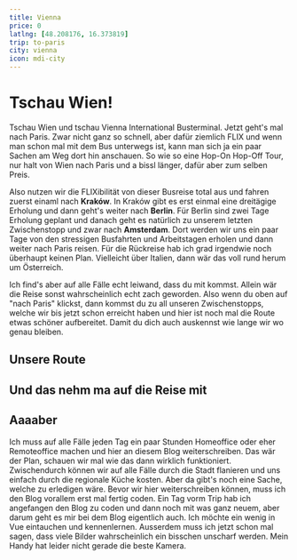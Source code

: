 ```yaml
---
title: Vienna
price: 0
latlng: [48.208176, 16.373819]
trip: to-paris
city: vienna
icon: mdi-city
---
```


# Tschau Wien!

Tschau Wien und tschau Vienna International Busterminal. Jetzt geht's mal nach Paris. Zwar nicht ganz so schnell, aber dafür ziemlich FLIX und wenn man schon mal mit dem Bus unterwegs ist, kann man sich ja ein paar Sachen am Weg dort hin anschauen. So wie so eine Hop-On Hop-Off Tour, nur halt von Wien nach Paris und a bissl länger, dafür aber zum selben Preis.

Also nutzen wir die FLIXibilität von dieser Busreise total aus und fahren zuerst einaml nach **Kraków**. In Kraków gibt es erst einmal eine dreitägige Erholung und dann geht's weiter nach **Berlin**. Für Berlin sind zwei Tage Erholung geplant und danach geht es natürlich zu unserem letzten Zwischenstopp und zwar nach **Amsterdam**. Dort werden wir uns ein paar Tage von den stressigen Busfahrten und Arbeitstagen erholen und dann weiter nach Paris reisen. Für die Rückreise hab ich grad irgendwie noch überhaupt keinen Plan. Vielleicht über Italien, dann wär das voll rund herum um Österreich.

Ich find's aber auf alle Fälle echt leiwand, dass du mit kommst. Allein wär die Reise sonst wahrscheinlich echt zach geworden. Also wenn du oben auf "nach Paris" klickst, dann kommst du zu all unseren Zwischenstopps, welche wir bis jetzt schon erreicht haben und hier ist noch mal die Route etwas schöner aufbereitet. Damit du dich auch auskennst wie lange wir wo genau bleiben.

## Unsere Route

<TripTimeline class="mt-10 mb-10" />

## Und das nehm ma auf die Reise mit

<ChipWithNumber text="Kompressionssackerl fürs Gwand" :count="1" />
<ChipWithNumber text="Lange Unterhose" :count="1" />
<ChipWithNumber text="Unterhose" :count="3" />
<ChipWithNumber text="Langes Leiberl" :count="1" />
<ChipWithNumber text="Leiberl" :count="3" />
<ChipWithNumber text="Dicke Socken" :count="2" />
<ChipWithNumber text="Socken" :count="1" />
<ChipWithNumber text="Pullover" :count="1" />
<ChipWithNumber text="Haube" :count="1" />
<ChipWithNumber text="Schal" :count="1" />
<ChipWithNumber text="Handschuh" :count="1" />
<ChipWithNumber text="Jacke (wasserfest)" :count="1" />
<ChipWithNumber text="Feste Schuh" :count="1" />
<ChipWithNumber text="Turnschuh" :count="1" />
<ChipWithNumber text="Powerbank + Ladezeugs" :count="1" color="indigo" />
<ChipWithNumber text="Laptop + Netzteil" :count="1" color="indigo" />
<ChipWithNumber text="Handy + Ladezeugs" :count="1" color="indigo" />
<ChipWithNumber text="Stirnlampe" :count="1" color="indigo" />
<ChipWithNumber text="Kabelpenal" :count="1" color="indigo" />
<ChipWithNumber text="Medis" :count="1" color="teal" />
<ChipWithNumber text="Zahnbürste + -pasta" :count="1" color="teal" />
<ChipWithNumber text="Seife" :count="1" color="teal" />
<ChipWithNumber text="Kontaktlinsen" :count="1" color="teal" />
<ChipWithNumber text="Handtuch (Mikrofaser)" :count="1" color="teal" />
<ChipWithNumber text="Reisepass" :count="1" color="orange" />
<ChipWithNumber text="Wasserflasche" :count="1" color="orange" />
<ChipWithNumber text="Stoffsackerl" :count="2" color="orange" />
<ChipWithNumber text="Messer" :count="1" color="orange" />

<AnImage src="vienna/packlist.jpg" alt="gepackte Sachen" />

## Aaaaber

Ich muss auf alle Fälle jeden Tag ein paar Stunden Homeoffice oder eher Remoteoffice machen und hier an diesem Blog weiterschreiben. Das wär der Plan, schauen wir mal wie das dann wirklich funktioniert. Zwischendurch können wir auf alle Fälle durch die Stadt flanieren und uns einfach durch die regionale Küche kosten. Aber da gibt's noch eine Sache, welche zu erledigen wäre. Bevor wir hier weiterschreiben können, muss ich den Blog vorallem erst mal fertig coden. Ein Tag vorm Trip hab ich angefangen den Blog zu coden und dann noch mit was ganz neuem, aber darum geht es mir bei dem Blog eigentlich auch. Ich möchte ein wenig in Vue eintauchen und kennenlernen. Ausserdem muss ich jetzt schon mal sagen, dass viele Bilder wahrscheinlich ein bisschen unscharf werden. Mein Handy hat leider nicht gerade die beste Kamera.